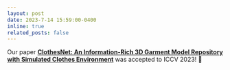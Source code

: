 ```yaml
---
layout: post
date: 2023-7-14 15:59:00-0400
inline: true
related_posts: false
---
```


Our paper [<b>ClothesNet: An Information-Rich 3D Garment Model Repository with Simulated Clothes Environment</b>](https://arxiv.org/abs/2308.09987) was accepted to ICCV 2023! 🎉
